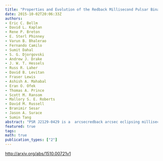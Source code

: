 ```yaml
---
title: "Properties and Evolution of the Redback Millisecond Pulsar Binary PSR   J2129-0429"
date: 2015-10-02T20:06:33Z
authors:
- Eric C. Bellm
- David L. Kaplan
- Rene P. Breton
- E. Sterl Phinney
- Varun B. Bhalerao
- Fernando Camilo
- Sumit Dahal
- S. G. Djorgovski
- Andrew J. Drake
- J. W. T. Hessels
- Russ R. Laher
- David B. Levitan
- Fraser Lewis
- Ashish A. Mahabal
- Eran O. Ofek
- Thomas A. Prince
- Scott M. Ransom
- Mallory S. E. Roberts
- David M. Russell
- Branimir Sesar
- Jason A. Surace
- Sumin Tang
abstract: "PSR J2129-0429 is a  arcsecredback arcsec eclipsing millisecond pulsar binary with an unusually long 15.2 hour orbit. It was discovered by the Green Bank Telescope in a targeted search of unidentified Fermi gamma-ray sources. The pulsar companion is optically bright (mean $m_R = 16.6$ mag), allowing us to construct the longest baseline photometric dataset available for such a system. We present ten years of archival and new photometry of the companion from LINEAR, CRTS, PTF, the Palomar 60-inch, and LCOGT. Radial velocity spectroscopy using the Double-Beam Spectrograph on the Palomar 200-inch indicates that the pulsar is massive: $1.74pm0.18 M_odot$. The G-type pulsar companion has mass $0.44pm0.04 M_odot$, one of the heaviest known redback companions. It is currently 95% Roche-lobe filling and only mildly irradiated by the pulsar. We identify a clear 13.1 mmag yr$^{-1}$ secular decline in the mean magnitude of the companion as well as smaller-scale variations in the optical lightcurve shape. This behavior may indicate that the companion is cooling. Binary evolution calculations indicate that PSR J2129-0429 has an orbital period almost exactly at the bifurcation period between systems that converge into tighter orbits as black widows and redbacks and those that diverge into wider pulsar--white dwarf binaries. Its eventual fate may depend on whether it undergoes future episodes of mass transfer and increased irradiation."
featured: true
tags:
math: true
publication_types: ["2"]
---
```

http://arxiv.org/abs/1510.00721v1
